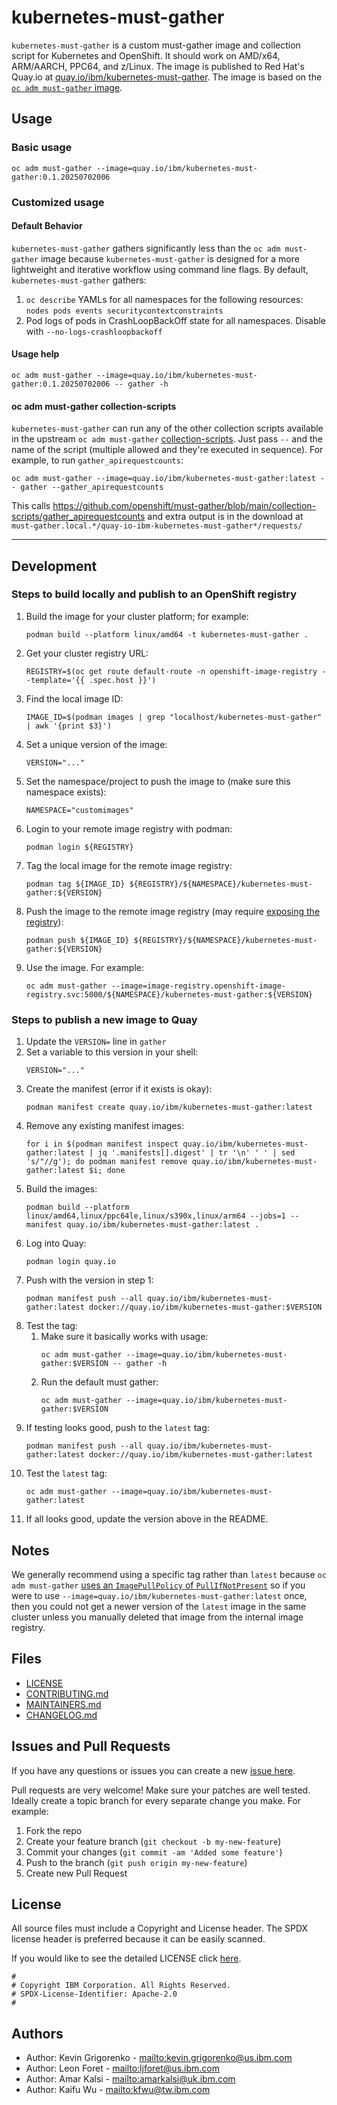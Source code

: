 # kubernetes-must-gather

`kubernetes-must-gather` is a custom must-gather image and collection script for Kubernetes and OpenShift. It should work on AMD/x64, ARM/AARCH, PPC64, and z/Linux. The image is published to Red Hat's Quay.io at [quay.io/ibm/kubernetes-must-gather](https://quay.io/repository/ibm/kubernetes-must-gather). The image is based on the [`oc adm must-gather` image](https://github.com/openshift/must-gather).

## Usage

### Basic usage

```
oc adm must-gather --image=quay.io/ibm/kubernetes-must-gather:0.1.20250702006
```

### Customized usage

#### Default Behavior

`kubernetes-must-gather` gathers significantly less than the `oc adm must-gather` image because `kubernetes-must-gather` is designed for a more lightweight and iterative workflow using command line flags. By default, `kubernetes-must-gather` gathers:

1. `oc describe` YAMLs for all namespaces for the following resources: `nodes pods events securitycontextconstraints`
1. Pod logs of pods in CrashLoopBackOff state for all namespaces. Disable with `--no-logs-crashloopbackoff`

#### Usage help

```
oc adm must-gather --image=quay.io/ibm/kubernetes-must-gather:0.1.20250702006 -- gather -h
```

#### oc adm must-gather collection-scripts

`kubernetes-must-gather` can run any of the other collection scripts available in the upstream `oc adm must-gather` [collection-scripts](https://github.com/openshift/must-gather/tree/main/collection-scripts). Just pass `--` and the name of the script (multiple allowed and they're executed in sequence). For example, to run `gather_apirequestcounts`:

```
oc adm must-gather --image=quay.io/ibm/kubernetes-must-gather:latest -- gather --gather_apirequestcounts
```

This calls <https://github.com/openshift/must-gather/blob/main/collection-scripts/gather_apirequestcounts> and extra output is in the download at `must-gather.local.*/quay-io-ibm-kubernetes-must-gather*/requests/`

---

## Development

### Steps to build locally and publish to an OpenShift registry

1. Build the image for your cluster platform; for example:
   ```
   podman build --platform linux/amd64 -t kubernetes-must-gather .
   ```
1. Get your cluster registry URL:
   ```
   REGISTRY=$(oc get route default-route -n openshift-image-registry --template='{{ .spec.host }}')
   ```
1. Find the local image ID:
   ```
   IMAGE_ID=$(podman images | grep "localhost/kubernetes-must-gather" | awk '{print $3}')
   ```
1. Set a unique version of the image:
   ```
   VERSION="..."
   ```
1. Set the namespace/project to push the image to (make sure this namespace exists):
   ```
   NAMESPACE="customimages"
   ```
1. Login to your remote image registry with podman:
   ```
   podman login ${REGISTRY}
   ```
1. Tag the local image for the remote image registry:
   ```
   podman tag ${IMAGE_ID} ${REGISTRY}/${NAMESPACE}/kubernetes-must-gather:${VERSION}
   ```
1. Push the image to the remote image registry (may require [exposing the registry](https://docs.openshift.com/container-platform/latest/registry/securing-exposing-registry.html)):
   ```
   podman push ${IMAGE_ID} ${REGISTRY}/${NAMESPACE}/kubernetes-must-gather:${VERSION}
   ```
1. Use the image. For example:
   ```
   oc adm must-gather --image=image-registry.openshift-image-registry.svc:5000/${NAMESPACE}/kubernetes-must-gather:${VERSION}
   ```

### Steps to publish a new image to Quay

1. Update the `VERSION=` line in `gather`
1. Set a variable to this version in your shell:
   ```
   VERSION="..."
   ```
1. Create the manifest (error if it exists is okay):
   ```
   podman manifest create quay.io/ibm/kubernetes-must-gather:latest
   ```
1. Remove any existing manifest images:
   ```
   for i in $(podman manifest inspect quay.io/ibm/kubernetes-must-gather:latest | jq '.manifests[].digest' | tr '\n' ' ' | sed 's/"//g'); do podman manifest remove quay.io/ibm/kubernetes-must-gather:latest $i; done
   ```
1. Build the images:
   ```
   podman build --platform linux/amd64,linux/ppc64le,linux/s390x,linux/arm64 --jobs=1 --manifest quay.io/ibm/kubernetes-must-gather:latest .
   ```
1. Log into Quay:
   ```
   podman login quay.io
   ```
1. Push with the version in step 1:
   ```
   podman manifest push --all quay.io/ibm/kubernetes-must-gather:latest docker://quay.io/ibm/kubernetes-must-gather:$VERSION
   ```
1. Test the tag:
    1. Make sure it basically works with usage:
       ```
       oc adm must-gather --image=quay.io/ibm/kubernetes-must-gather:$VERSION -- gather -h
       ```
    1. Run the default must gather:
       ```
       oc adm must-gather --image=quay.io/ibm/kubernetes-must-gather:$VERSION
       ```
1. If testing looks good, push to the `latest` tag:
   ```
   podman manifest push --all quay.io/ibm/kubernetes-must-gather:latest docker://quay.io/ibm/kubernetes-must-gather:latest
   ```
1. Test the `latest` tag:
   ```
   oc adm must-gather --image=quay.io/ibm/kubernetes-must-gather:latest
   ```
1. If all looks good, update the version above in the README.

## Notes

We generally recommend using a specific tag rather than `latest` because `oc adm must-gather` [uses an `ImagePullPolicy` of `PullIfNotPresent`](https://github.com/openshift/oc/issues/2029) so if you were to use `--image=quay.io/ibm/kubernetes-must-gather:latest` once, then you could not get a newer version of the `latest` image in the same cluster unless you manually deleted that image from the internal image registry.

## Files

* [LICENSE](LICENSE)
* [CONTRIBUTING.md](CONTRIBUTING.md)
* [MAINTAINERS.md](MAINTAINERS.md)
* [CHANGELOG.md](CHANGELOG.md)

## Issues and Pull Requests

If you have any questions or issues you can create a new [issue here][issues].

Pull requests are very welcome! Make sure your patches are well tested.
Ideally create a topic branch for every separate change you make. For
example:

1. Fork the repo
2. Create your feature branch (`git checkout -b my-new-feature`)
3. Commit your changes (`git commit -am 'Added some feature'`)
4. Push to the branch (`git push origin my-new-feature`)
5. Create new Pull Request

## License

All source files must include a Copyright and License header. The SPDX license header is 
preferred because it can be easily scanned.

If you would like to see the detailed LICENSE click [here](LICENSE).

```text
#
# Copyright IBM Corporation. All Rights Reserved.
# SPDX-License-Identifier: Apache-2.0
#
```
## Authors

- Author: Kevin Grigorenko - <mailto:kevin.grigorenko@us.ibm.com>
- Author: Leon Foret - <mailto:ljforet@us.ibm.com>
- Author: Amar Kalsi - <mailto:amarkalsi@uk.ibm.com>
- Author: Kaifu Wu - <mailto:kfwu@tw.ibm.com>

[issues]: https://github.com/IBM/kubernetes-must-gather/issues/new
